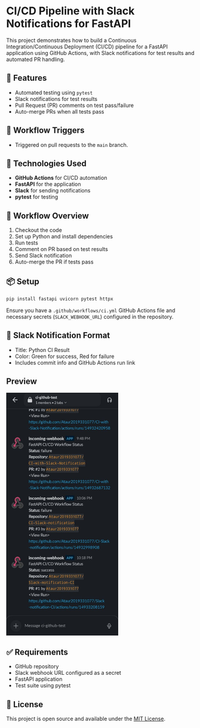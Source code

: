 
# CI/CD Pipeline with Slack Notifications for FastAPI

This project demonstrates how to build a Continuous Integration/Continuous Deployment (CI/CD) pipeline for a FastAPI application using GitHub Actions, with Slack notifications for test results and automated PR handling.

## 🚀 Features

- Automated testing using `pytest`
- Slack notifications for test results
- Pull Request (PR) comments on test pass/failure
- Auto-merge PRs when all tests pass

## 🧪 Workflow Triggers

- Triggered on pull requests to the `main` branch.

## 🔧 Technologies Used

- **GitHub Actions** for CI/CD automation
- **FastAPI** for the application
- **Slack** for sending notifications
- **pytest** for testing

## 🔁 Workflow Overview

1. Checkout the code
2. Set up Python and install dependencies
3. Run tests
4. Comment on PR based on test results
5. Send Slack notification
6. Auto-merge the PR if tests pass

## 📦 Setup

```bash
pip install fastapi uvicorn pytest httpx
```

Ensure you have a `.github/workflows/ci.yml` GitHub Actions file and necessary secrets (`SLACK_WEBHOOK_URL`) configured in the repository.

## 🔔 Slack Notification Format

- Title: Python CI Result
- Color: Green for success, Red for failure
- Includes commit info and GitHub Actions run link

## Preview
<img src="./images/look.jpg" alt="Description of the image" width="300" height="650">

## ✅ Requirements

- GitHub repository
- Slack webhook URL configured as a secret
- FastAPI application
- Test suite using pytest

## 📄 License

This project is open source and available under the [MIT License](LICENSE).
